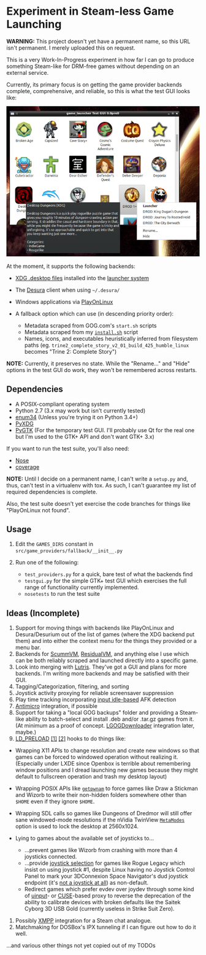 # Experiment in Steam-less Game Launching

**WARNING:** This project doesn't yet have a permanent name, so this URL
    isn't permanent. I merely uploaded this on request.

This is a very Work-In-Progress experiment in how far I can go to produce
something Steam-like for DRM-free games without depending on an external
service.

Currently, its primary focus is on getting the game provider backends
complete, comprehensive, and reliable, so this is what the test GUI looks like:

![Test GUI](testgui_screenshot.png)


At the moment, it supports the following backends:

* [XDG .desktop files](http://standards.freedesktop.org/desktop-entry-spec/latest/)
  installed into the [launcher system](http://standards.freedesktop.org/menu-spec/menu-spec-latest.html)
* The [Desura](http://desura.com/) client when using `~/.desura/`
* Windows applications via [PlayOnLinux](http://playonlinux.com/)
* A fallback option which can use (in descending priority order):

    * Metadata scraped from GOG.com's `start.sh` scripts
    * Metadata scraped from my
      [`install.sh`](https://gist.github.com/ssokolow/7010485) script
    * Names, icons, and executables heuristically inferred from filesystem paths
      (eg. `trine2_complete_story_v2_01_build_425_humble_linux` becomes "Trine
2: Complete Story")

**NOTE:** Currently, it preserves no state. While the "Rename..." and "Hide"
options in the test GUI do work, they won't be remembered across restarts.

## Dependencies

* A POSIX-compliant operating system
* Python 2.7 (3.x may work but isn't currently tested)
* [enum34](https://pypi.python.org/pypi/enum34) (Unless you're trying it on Python 3.4+)
* [PyXDG](https://pypi.python.org/pypi/pyxdg)
* [PyGTK](http://packages.ubuntu.com/trusty/python-gtk2) (For the temporary
  test GUI. I'll probably use Qt for the real one but I'm used to the GTK+ API
  and don't want GTK+ 3.x)

If you want to run the test suite, you'll also need:
* [Nose](https://pypi.python.org/pypi/nose)
* [coverage](https://pypi.python.org/pypi/coverage)

**NOTE:** Until I decide on a permanent name, I can't write a `setup.py` and,
thus, can't test in a virtualenv with tox. As such, I can't guarantee my list
of required dependencies is complete.

Also, the test suite doesn't yet exercise the code branches for things like
"PlayOnLinux not found".

## Usage

1. Edit the `GAMES_DIRS` constant in `src/game_providers/fallback/__init__.py`
2. Run one of the following:

   * `test_providers.py` for a quick, bare test of what the backends find
   * `testgui.py` for the simple GTK+ test GUI which exercises the full range
     of functionality currently implemented.
   * `nosetests` to run the test suite

## Ideas (Incomplete)

1. Support for moving things with backends like PlayOnLinux and Desura/Desurium
   out of the list of games (where the XDG backend put them) and into either
   the context menu for the things they provided or a menu bar.
1. Backends for [ScummVM](http://scummvm.org/),
   [ResidualVM](http://residualvm.org/), and anything else I use which can be
   both reliably scraped and launched directly into a specific game.
1. Look into merging with [Lutris](https://lutris.net/). They've got a GUI and
   plans for more backends. I'm writing more backends and may be satisfied with
   their GUI.
1. Tagging/Categorization, filtering, and sorting
1. Joystick activity proxying for reliable screensaver suppression
1. Play time tracking incorporating
   [input idle-based](https://coderrr.wordpress.com/2008/04/20/getting-idle-time-in-unix/)
   AFK detection
1. [Antimicro](https://github.com/Ryochan7/antimicro) integration, if possible
1. Support for taking a "local GOG backups" folder and providing a Steam-like
   ability to batch-select and install .deb and/or .tar.gz games from it.
   (At minimum as a proof of concept.
   [LGOGDownloader](https://github.com/Sude-/lgogdownloader) integration later, maybe.)
1. [LD_PRELOAD](http://www.linuxjournal.com/article/7795)
   [[1]](http://www.catonmat.net/blog/simple-ld-preload-tutorial/)
   [[2]](http://www.catonmat.net/blog/simple-ld-preload-tutorial-part-2/)
   hooks to do things like:

  * Wrapping X11 APIs to change resolution and create new windows so that games
    can be forced to windowed operation without realizing it.
    (Especially under LXDE since Openbox is terrible about remembering window
    positions and I dread launching new games because they might default to
    fullscreen operation and trash my desktop layout)
  * Wrapping POSIX APIs like [`getpwnam`](http://linux.die.net/man/3/getpwnam)
    to force games like Draw a Stickman and Wizorb to write their non-hidden
    folders somewhere other than `$HOME` even if they ignore `$HOME`.
  * Wrapping SDL calls so games like Dungeons of Dredmor will still offer
    sane windowed-mode resolutions if the nVidia TwinView
    [`MetaModes`](https://help.ubuntu.com/community/VideoDriverHowto#Twin_View_or_Dual_Head_displays)
    option is used to lock the desktop at 2560x1024.
  * Lying to games about the available set of joysticks to...

    * ...prevent games like Wizorb from crashing with more than 4 joysticks
      connected.
    * ...provide [joystick selection](https://imgur.com/sJeiCFK) for games like
      Rogue Legacy which insist on using joystick #1, despite Linux having no
      Joystick Control Panel to mark your 3DConnexion Space Navigator's dud
      joystick endpoint (it's
      [not a joystick at all](http://www.3dconnexion.com/products/spacemouse/spacenavigator.html))
      as non-default.
    * Redirect games which prefer evdev over joydev through some kind of
      [uinput](http://who-t.blogspot.ca/2013/09/libevdev-creating-uinput-devices.html)-
      or [CUSE](http://bryanpendleton.blogspot.ca/2011/02/fuse-cuse-and-uio.html)-based
      proxy to reverse the deprecation of the ability to calibrate devices with
      broken defaults like the Saitek Cyborg 3D USB Gold (currently useless in
      Strike Suit Zero).

1. Possibly [XMPP](https://en.wikipedia.org/wiki/Xmpp#Deployments) integration
   for a Steam chat analogue.
1. Matchmaking for DOSBox's IPX tunneling if I can figure out how to do it
   well.

...and various other things not yet copied out of my TODOs
